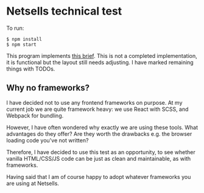 # Netsells technical test

To run:
```
$ npm install
$ npm start
```
This program implements [this brief](https://github.com/netsells/frontend-engineer-technical-test). This is not a completed implementation, it is functional but the layout still needs adjusting. I have marked remaining things with TODOs.

## Why no frameworks? 

I have decided not to use any frontend frameworks on purpose. At my current job we are quite framework heavy: we use React with SCSS, and Webpack for bundling. 

However, I have often wondered why exactly we are using these tools. What advantages do they offer? Are they worth the drawbacks e.g. the browser loading code you've not written? 

Therefore, I have decided to use this test as an opportunity, to see whether vanilla HTML/CSS/JS code can be just as clean and maintainable, as with frameworks.

Having said that I am of course happy to adopt whatever frameworks you are using at Netsells.
